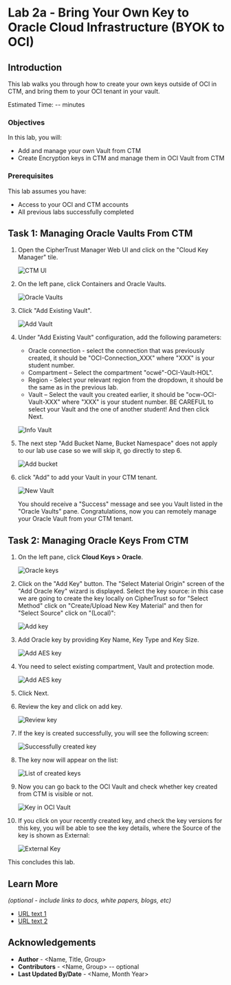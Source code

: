 # Lab 2a - Bring Your Own Key to Oracle Cloud Infrastructure (BYOK to OCI)

## Introduction

This lab walks you through how to create your own keys outside of OCI in CTM, and bring them to your OCI tenant in your vault.

Estimated Time: -- minutes

### Objectives

In this lab, you will:
* Add and manage your own Vault from CTM
* Create Encryption keys in CTM and manage them in OCI Vault from CTM

### Prerequisites

This lab assumes you have:
* Access to your OCI and CTM accounts
* All previous labs successfully completed

## Task 1: Managing Oracle Vaults From CTM

1. Open the CipherTrust Manager Web UI and click on the "Cloud Key Manager" tile.

    ![CTM UI](images/log-in-ctm.png "CTM UI")

2. On the left pane, click Containers and Oracle Vaults. 

    ![Oracle Vaults](images/oracle-vaults.png "Oracle Vaults")

3. Click "Add Existing Vault".

    ![Add Vault](images/add-vault.png "Add Vault")

4. Under "Add Existing Vault" configuration, add the following parameters:
    * Oracle connection - select the connection that was previously created, it should be "OCI-Connection_XXX" where "XXX" is your student number.
    * Compartment – Select the compartment "ocwé"-OCI-Vault-HOL".
    * Region - Select your relevant region from the dropdown, it should be the same as in the previous lab.
    * Vault – Select the vault you created earlier, it should be "ocw-OCI-Vault-XXX" where "XXX" is your student number. BE CAREFUL to select your Vault and the one of another student!
    And then click Next. 

    ![Info Vault](images/info-vault.png "Info Vault")

5. The next step "Add Bucket Name, Bucket Namespace" does not apply to our lab use case so we will skip it, go directly to step 6. 

     ![Add bucket](images/add-bucket.png "Add bucket")

6. click "Add" to add your Vault in your CTM tenant.

     ![New Vault](images/created-vault.png "New Vault")

    You should receive a "Success" message and see you Vault listed in the "Oracle Vaults" pane. Congratulations, now you can remotely manage your Oracle Vault from your CTM tenant. 

## Task 2: Managing Oracle Keys From CTM

1.	On the left pane, click **Cloud Keys > Oracle**.

    ![Oracle keys](images/oracle-keys.png "Oracle keys")

2.	Click on the "Add Key" button. The "Select Material Origin" screen of the "Add Oracle Key" wizard is displayed. Select the key source: in this case we are going to create the key locally on CipherTrust so for "Select Method" click on "Create/Upload New Key Material" and then for "Select Source" click on "(Local)":

    ![Add key](images/add-key.png "Add key")

3. Add Oracle key by providing Key Name, Key Type and Key Size.

     ![Add AES key](images/aes-key.png "Add AES key")

4. You need to select existing compartment, Vault and protection mode. 

    ![Add AES key](images/key-compartment.png "Add AES key")

5. Click Next.

6. Review the key and click on add key.

     ![Review key](images/review-key.png "Review key")

7. If the key is created successfully, you will see the following screen:

    ![Successfully created key](images/created-key.png "Successfully created key")

8. The key now will appear on the list:

    ![List of created keys](images/list-key.png "List of created keys")

9. Now you can go back to the OCI Vault and check whether key created from CTM is visible or not. 

    ![Key in OCI Vault](images/keys-oci.png "Key in OCI Vault")

10. If you click on your recently created key, and check the key versions for this key, you will be able to see the key details, where the Source of the key is shown as External:

     ![External Key](images/external-key.png "External Key")

This concludes this lab.

## Learn More

*(optional - include links to docs, white papers, blogs, etc)*

* [URL text 1](http://docs.oracle.com)
* [URL text 2](http://docs.oracle.com)

## Acknowledgements
* **Author** - <Name, Title, Group>
* **Contributors** -  <Name, Group> -- optional
* **Last Updated By/Date** - <Name, Month Year>
